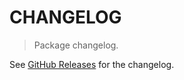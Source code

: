 # CHANGELOG

> Package changelog.

See [GitHub Releases](https://github.com/stdlib-js/math-base-special-asecd/releases) for the changelog.